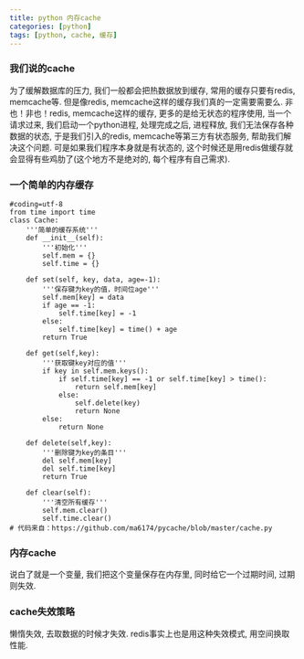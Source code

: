 ```yaml
---
title: python 内存cache
categories: [python]
tags: [python, cache, 缓存]
---
```


### 我们说的cache
为了缓解数据库的压力, 我们一般都会把热数据放到缓存, 常用的缓存只要有redis, memcache等. 但是像redis, memcache这样的缓存我们真的一定需要需要么. 非也！非也！redis, memcache这样的缓存, 更多的是给无状态的程序使用, 当一个请求过来, 我们启动一个python进程, 处理完成之后, 进程释放, 我们无法保存各种数据的状态, 于是我们引入的redis, memcache等第三方有状态服务, 帮助我们解决这个问题. 可是如果我们程序本身就是有状态的, 这个时候还是用redis做缓存就会显得有些鸡肋了(这个地方不是绝对的, 每个程序有自己需求).
<!--more-->

### 一个简单的内存缓存
```
#coding=utf-8
from time import time
class Cache:
    '''简单的缓存系统'''
    def __init__(self):
        '''初始化'''
        self.mem = {}
        self.time = {}

    def set(self, key, data, age=-1):
        '''保存键为key的值，时间位age'''
        self.mem[key] = data
        if age == -1:
            self.time[key] = -1
        else:
            self.time[key] = time() + age
        return True

    def get(self,key):
        '''获取键key对应的值'''
        if key in self.mem.keys():
            if self.time[key] == -1 or self.time[key] > time():
                return self.mem[key]
            else:
                self.delete(key)
                return None
        else:
            return None

    def delete(self,key):
        '''删除键为key的条目'''
        del self.mem[key]
        del self.time[key]
        return True

    def clear(self):
        '''清空所有缓存'''
        self.mem.clear()
        self.time.clear()
# 代码来自：https://github.com/ma6174/pycache/blob/master/cache.py
```
### 内存cache
说白了就是一个变量, 我们把这个变量保存在内存里, 同时给它一个过期时间, 过期则失效.

### cache失效策略
懒惰失效, 去取数据的时候才失效. redis事实上也是用这种失效模式, 用空间换取性能.

